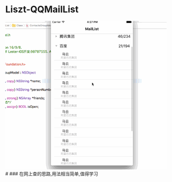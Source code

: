# Liszt-QQMailList
  <img src="https://github.com/LisztGitHub/Liszt-QQMailList/blob/master/Liszt.gif"/>
#
### 在网上查的思路,用法相当简单,值得学习
